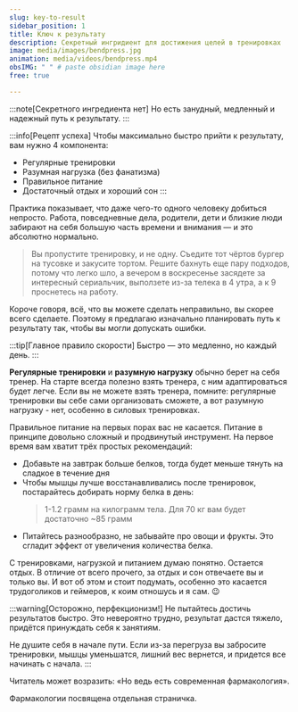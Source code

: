 ```yaml
---
slug: key-to-result
sidebar_position: 1 
title: Ключ к результату
description: Секретный ингридиент для достижения целей в тренировках
image: media/images/bendpress.jpg
animation: media/videos/bendpress.mp4
obsIMG: " " # paste obsidian image here
free: true

---
```

:::note[Cекретного ингредиента нет]
Но есть занудный, медленный и надежный путь к результату.
:::

:::info[Рецепт успеха]
Чтобы максимально быстро прийти к результату, вам нужно 4 компонента:
- Регулярные тренировки
- Разумная нагрузка (без фанатизма)
- Правильное питание
- Достаточный отдых и хороший сон
:::

Практика показывает, что даже чего-то одного человеку добиться непросто. Работа, повседневные дела, родители, дети и близкие люди забирают на себя большую часть времени и внимания — и это абсолютно нормально. 

> Вы пропустите тренировку, и не одну. Съедите тот чёртов бургер на тусовке и закусите тортом. Решите бахнуть еще пару подходов, потому что легко шло, а вечером в воскресенье засядете за интересный сериальчик, выползете из-за телека в 4 утра, а к 9 проснетесь на работу. 

Короче говоря, всё, что вы можете сделать неправильно, вы скорее всего сделаете. Поэтому я предлагаю изначально планировать путь к результату так, чтобы вы могли допускать ошибки.

:::tip[Главное правило скорости]
Быстро — это медленно, но каждый день.
:::

**Регулярные тренировки** и **разумную нагрузку** обычно берет на себя тренер. На старте всегда полезно взять тренера, с ним адаптироваться будет легче. Если вы не можете взять тренера, помните: регулярные тренировки вы себе сами организовать сможете, а вот разумную нагрузку - нет, особенно в силовых тренировках.  

Правильное питание на первых порах вас не касается. Питание в принципе довольно сложный и продвинутый инструмент. На первое время вам хватит трёх простых рекомендаций:
- Добавьте на завтрак больше белков, тогда будет меньше тянуть на сладкое в течение дня
- Чтобы мышцы лучше восстанавливались после тренировок, постарайтесь добирать норму белка в день: 
  > 1-1.2 грамм на килограмм тела. Для 70 кг вам будет достаточно ~85 грамм
- Питайтесь разнообразно, не забывайте про овощи и фрукты. Это сгладит эффект от увеличения количества белка.

С тренировками, нагрузкой и питанием думаю понятно. Остается отдых. В отличие от всего прочего, за отдых и сон отвечаете вы и только вы. И вот об этом и стоит подумать, особенно это касается трудоголиков и геймеров, к коим отношусь и я сам. 😉 

:::warning[Осторожно, перфекционизм!]
Не пытайтесь достичь результатов быстро. Это невероятно трудно, результат дастся тяжело, придётся принуждать себя к занятиям.
  
Не душите себя в начале пути. Если из-за перегруза вы забросите тренировки, мышцы уменьшатся, лишний вес вернется, и придется все начинать с начала.
:::

Читатель может возразить: «Но ведь есть современная фармакология». 

Фармакологии посвящена отдельная страничка.